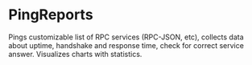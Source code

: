 # PingReports

Pings customizable list of RPC services (RPC-JSON, etc), collects data about uptime, handshake and response time, check for correct service answer. Visualizes charts with statistics.
